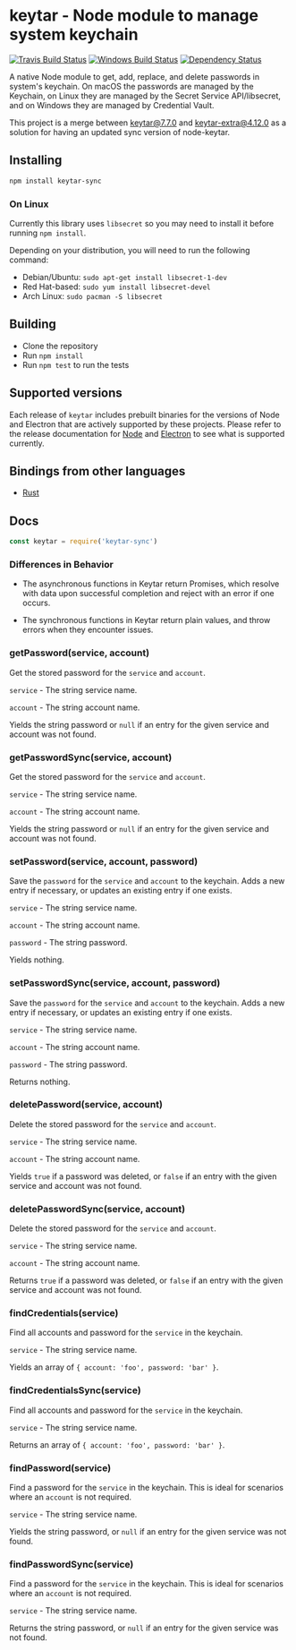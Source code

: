 # keytar - Node module to manage system keychain

[![Travis Build Status](https://travis-ci.org/atom/node-keytar.svg?branch=master)](https://travis-ci.org/atom/node-keytar)
[![Windows Build Status](https://ci.appveyor.com/api/projects/status/github/atom/node-keytar?svg=true)](https://ci.appveyor.com/project/Atom/node-keytar)
[![Dependency Status](https://david-dm.org/atom/node-keytar.svg)](https://david-dm.org/atom/node-keytar)

A native Node module to get, add, replace, and delete passwords in system's keychain. On macOS the passwords are managed by the Keychain, on Linux they are managed by the Secret Service API/libsecret, and on Windows they are managed by Credential Vault.

This project is a merge between keytar@7.7.0 and keytar-extra@4.12.0 as a solution for having an updated sync version of node-keytar.

## Installing

```sh
npm install keytar-sync
```

### On Linux

Currently this library uses `libsecret` so you may need to install it before running `npm install`.

Depending on your distribution, you will need to run the following command:

* Debian/Ubuntu: `sudo apt-get install libsecret-1-dev`
* Red Hat-based: `sudo yum install libsecret-devel`
* Arch Linux: `sudo pacman -S libsecret`

## Building

  * Clone the repository
  * Run `npm install`
  * Run `npm test` to run the tests

## Supported versions

Each release of `keytar` includes prebuilt binaries for the versions of Node and Electron that are actively supported by these projects. Please refer to the release documentation for [Node](https://github.com/nodejs/Release) and [Electron](https://electronjs.org/docs/tutorial/support) to see what is supported currently.

## Bindings from other languages

- [Rust](https://crates.io/crates/keytar)

## Docs

```javascript
const keytar = require('keytar-sync')
```
### Differences in Behavior

- The asynchronous functions in Keytar return Promises, which resolve with data upon successful completion and reject with an error if one occurs.

- The synchronous functions in Keytar return plain values, and throw errors when they encounter issues.

### getPassword(service, account)

Get the stored password for the `service` and `account`.

`service` - The string service name.

`account` - The string account name.

Yields the string password or `null` if an entry for the given service and account was not found.

### getPasswordSync(service, account)

Get the stored password for the `service` and `account`.

`service` - The string service name.

`account` - The string account name.

Yields the string password or `null` if an entry for the given service and account was not found.

### setPassword(service, account, password)

Save the `password` for the `service` and `account` to the keychain. Adds a new entry if necessary, or updates an existing entry if one exists.

`service` - The string service name.

`account` - The string account name.

`password` - The string password.

Yields nothing.

### setPasswordSync(service, account, password)

Save the `password` for the `service` and `account` to the keychain. Adds a new entry if necessary, or updates an existing entry if one exists.

`service` - The string service name.

`account` - The string account name.

`password` - The string password.

Returns nothing.

### deletePassword(service, account)

Delete the stored password for the `service` and `account`.

`service` - The string service name.

`account` - The string account name.

Yields `true` if a password was deleted, or `false` if an entry with the given service and account was not found.

### deletePasswordSync(service, account)

Delete the stored password for the `service` and `account`.

`service` - The string service name.

`account` - The string account name.

Returns `true` if a password was deleted, or `false` if an entry with the given service and account was not found.

### findCredentials(service)

Find all accounts and password for the `service` in the keychain.

`service` - The string service name.

Yields an array of `{ account: 'foo', password: 'bar' }`.

### findCredentialsSync(service)

Find all accounts and password for the `service` in the keychain.

`service` - The string service name.

Returns an array of `{ account: 'foo', password: 'bar' }`.

### findPassword(service)

Find a password for the `service` in the keychain. This is ideal for scenarios where an `account` is not required.

`service` - The string service name.

Yields the string password, or `null` if an entry for the given service was not found.

### findPasswordSync(service)

Find a password for the `service` in the keychain. This is ideal for scenarios where an `account` is not required.

`service` - The string service name.

Returns the string password, or `null` if an entry for the given service was not found.

